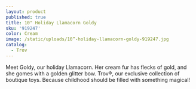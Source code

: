 ```yaml
---
layout: product
published: true
title: 10" Holiday Llamacorn Goldy
sku: '919247'
color: Cream
image: /static/uploads/10”-holiday-llamacorn-goldy-919247.jpg
catalog:
  - Trov
---
```

Meet Goldy, our holiday Llamacorn. Her cream fur has flecks of gold, and she gomes with a golden glitter bow. Trov®, our exclusive collection of boutique toys. Because childhood should be filled with something magical!

